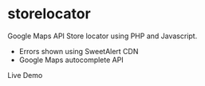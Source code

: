 # storelocator

Google Maps API Store locator using PHP and Javascript.

- Errors shown using SweetAlert CDN
- Google Maps autocomplete API

Live Demo
